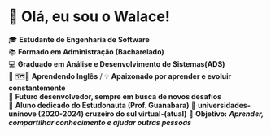 # 👋 Olá, eu sou o Walace!  

🎓 **Estudante de Engenharia de Software**  
📚 **Formado em Administração  (Bacharelado)**  
💻 **Graduado em Análise e Desenvolvimento de Sistemas(ADS)**  
📕 🗺️💬 **Aprendendo Inglês** /
💡  **Apaixonado por aprender e evoluir constantemente**  
🚀 **Futuro desenvolvedor, sempre em busca de novos desafios**  
📖 **Aluno dedicado do Estudonauta (Prof. Guanabara)** 
🏢 **universidades- uninove (2020-2024) cruzeiro do sul virtual-(atual)**
🤝 **Objetivo:** _**Aprender, compartilhar conhecimento e ajudar outras pessoas**_ 
